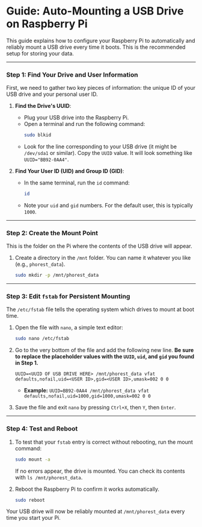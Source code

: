 # Guide: Auto-Mounting a USB Drive on Raspberry Pi

This guide explains how to configure your Raspberry Pi to automatically and reliably mount a USB drive every time it boots. This is the recommended setup for storing your data.

---
### Step 1: Find Your Drive and User Information

First, we need to gather two key pieces of information: the unique ID of your USB drive and your personal user ID.

1.  **Find the Drive's UUID**:
    * Plug your USB drive into the Raspberry Pi.
    * Open a terminal and run the following command:
        ```bash
        sudo blkid
        ```
    * Look for the line corresponding to your USB drive (it might be `/dev/sda1` or similar). Copy the `UUID` value. It will look something like `UUID="BB92-0AA4"`.

2.  **Find Your User ID (UID) and Group ID (GID)**:
    * In the same terminal, run the `id` command:
        ```bash
        id
        ```
    * Note your `uid` and `gid` numbers. For the default user, this is typically `1000`.

---
### Step 2: Create the Mount Point

This is the folder on the Pi where the contents of the USB drive will appear.

1.  Create a directory in the `/mnt` folder. You can name it whatever you like (e.g., `phorest_data`).
    ```bash
    sudo mkdir -p /mnt/phorest_data
    ```

---
### Step 3: Edit `fstab` for Persistent Mounting

The `/etc/fstab` file tells the operating system which drives to mount at boot time.

1.  Open the file with `nano`, a simple text editor:
    ```bash
    sudo nano /etc/fstab
    ```
2.  Go to the very bottom of the file and add the following new line. **Be sure to replace the placeholder values with the `UUID`, `uid`, and `gid` you found in Step 1.**

    ```
    UUID=<UUID OF USB DRIVE HERE> /mnt/phorest_data vfat defaults,nofail,uid=<USER ID>,gid=<USER ID>,umask=002 0 0
    ```
    * **Example:** `UUID=BB92-0AA4 /mnt/phorest_data vfat defaults,nofail,uid=1000,gid=1000,umask=002 0 0`

3.  Save the file and exit `nano` by pressing `Ctrl+X`, then `Y`, then `Enter`.

---
### Step 4: Test and Reboot

1.  To test that your `fstab` entry is correct without rebooting, run the mount command:
    ```bash
    sudo mount -a
    ```
    If no errors appear, the drive is mounted. You can check its contents with `ls /mnt/phorest_data`.

2.  Reboot the Raspberry Pi to confirm it works automatically.
    ```bash
    sudo reboot
    ```

Your USB drive will now be reliably mounted at `/mnt/phorest_data` every time you start your Pi.